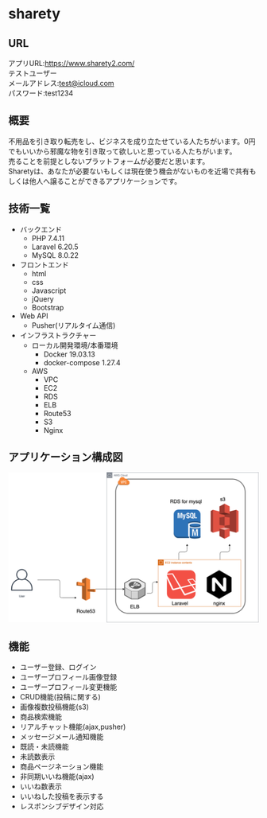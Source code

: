 # sharety
## URL
アプリURL:https://www.sharety2.com/
<br>
テストユーザー<br>
メールアドレス:test@icloud.com<br>
パスワード:test1234
## 概要
不用品を引き取り転売をし、ビジネスを成り立たせている人たちがいます。0円でもいいから邪魔な物を引き取って欲しいと思っている人たちがいます。<br>
売ることを前提としないプラットフォームが必要だと思います。<br>
Sharetyは、あなたが必要ないもしくは現在使う機会がないものを近場で共有もしくは他人へ譲ることができるアプリケーションです。
##  技術一覧
- バックエンド
    - PHP 7.4.11
    - Laravel 6.20.5
    - MySQL 8.0.22
- フロントエンド
    - html
    - css
    - Javascript
    - jQuery
    - Bootstrap
- Web API
    - Pusher(リアルタイム通信)
- インフラストラクチャー
    - ローカル開発環境/本番環境
        - Docker  19.03.13
        - docker-compose 1.27.4
    - AWS
        - VPC
        - EC2
        - RDS
        - ELB
        - Route53
        - S3
        - Nginx
## アプリケーション構成図
![aws構成図](aws_figure.png)
## 機能
- ユーザー登録、ログイン
- ユーザープロフィール画像登録
- ユーザープロフィール変更機能
- CRUD機能(投稿に関する)
- 画像複数投稿機能(s3)
- 商品検索機能
- リアルチャット機能(ajax,pusher)
- メッセージメール通知機能
- 既読・未読機能
- 未読数表示
- 商品ページネーション機能
- 非同期いいね機能(ajax)
- いいね数表示
- いいねした投稿を表示する
- レスポンシブデザイン対応




